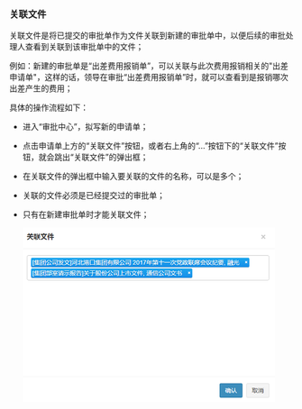 ﻿
### 关联文件
关联文件是将已提交的审批单作为文件关联到新建的审批单中，以便后续的审批处理人查看到关联到该审批单中的文件；

例如：新建的审批单是“出差费用报销单”，可以关联与此次费用报销相关的"出差申请单"，这样的话，领导在审批“出差费用报销单”时，就可以查看到是报销哪次出差产生的费用；

具体的操作流程如下：
- 进入“审批中心”，拟写新的申请单；
- 点击申请单上方的“关联文件”按钮，或者右上角的“...”按钮下的“关联文件”按钮，就会跳出“关联文件”的弹出框；
- 在关联文件的弹出框中输入要关联的文件的名称，可以是多个；
- 关联的文件必须是已经提交过的审批单；
- 只有在新建审批单时才能关联文件；

   ![](images/关联文件.png)